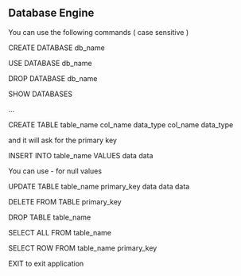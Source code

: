 ## Database Engine

You can use the following commands ( case sensitive )

CREATE DATABASE db_name

USE DATABASE db_name

DROP DATABASE db_name

SHOW DATABASES


...

CREATE TABLE table_name col_name data_type col_name data_type 

and it will ask for the primary key 

INSERT INTO table_name VALUES data data 

You can use - for null values 

UPDATE TABLE table_name primary_key data data data

DELETE FROM TABLE primary_key

DROP TABLE table_name

SELECT ALL FROM table_name

SELECT ROW FROM table_name primary_key

EXIT to exit application

